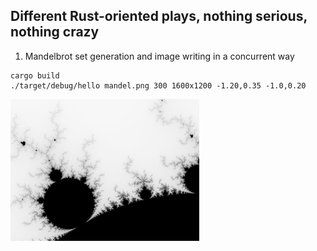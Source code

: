 ## Different Rust-oriented plays, nothing serious, nothing crazy

1. Mandelbrot set generation and image writing in a concurrent way
```
cargo build
./target/debug/hello mandel.png 300 1600x1200 -1.20,0.35 -1.0,0.20
```

<img src="/docs/mandelbrot/mandel.png?raw=true" width=60% height=60%/>


